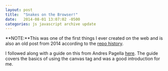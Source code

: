 ```yaml
---
layout: post
title:  "Snakes on the Browser!"
date:   2014-08-01 13:07:02 -0500
categories: js javascript archive update
---
```

**NOTE:**This was one of the first things I ever created on the web and is also an old post from 2014 according to the [repo history](https://github.com/cartothemax/snakejs/tree/master).

I followed along with a guide on this from Andres Pagella [here](http://www.andrespagella.com/snake-game).  The guide covers the basics of using the canvas tag and was a good introduction for me.

<div id="entry">
<script src="../../../../../../snakejs.js" type="text/javascript"></script>
